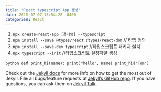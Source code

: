 ```yaml
---
title: "React typescript App 생성"
date: 2020-07-07 13:54:28 -0400
categories: React
---
```

1. ```npx create-react-app [폴더명] --typescript```
2. ```npm install --save @types/react @types/react-dom``` // 타입 정의
3. ```npm install --save-dev typescript``` //타입스크립트 패키지 설치
4. ```npx typescript --init``` //타입스크립트 설정파일 생성

​```python
def print_hi(name):
  print("hello", name)
print_hi('Tom')
​```

Check out the [Jekyll docs][jekyll-docs] for more info on how to get the most out of Jekyll. File all bugs/feature requests at [Jekyll’s GitHub repo][jekyll-gh]. If you have questions, you can ask them on [Jekyll Talk][jekyll-talk].

[jekyll-docs]: https://jekyllrb.com/docs/home
[jekyll-gh]:   https://github.com/jekyll/jekyll
[jekyll-talk]: https://talk.jekyllrb.com/
